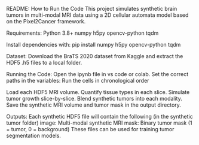 README: How to Run the Code
This project simulates synthetic brain tumors in multi-modal MRI data using a 2D cellular automata model based on the Pixel2Cancer framework.

Requirements:
Python 3.8+
numpy
h5py
opencv-python
tqdm

Install dependencies with:
pip install numpy h5py opencv-python tqdm

Dataset:
Download the BraTS 2020 dataset from Kaggle and extract the HDF5 .h5 files to a local folder.

Running the Code:
Open the ipynb file in vs code or colab.
Set the correct paths in the variables:
Run the cells in chronological order

Load each HDF5 MRI volume.
Quantify tissue types in each slice.
Simulate tumor growth slice-by-slice.
Blend synthetic tumors into each modality.
Save the synthetic MRI volume and tumor mask in the output directory.

Outputs:
Each synthetic HDF5 file will contain the following (in the synthetic tumor folder)
image: Multi-modal synthetic MRI
mask: Binary tumor mask (1 = tumor, 0 = background)
These files can be used for training tumor segmentation models.